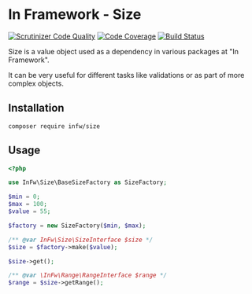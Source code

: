 In Framework - Size
====================

[![Scrutinizer Code Quality](https://scrutinizer-ci.com/g/kpicaza/size/badges/quality-score.png?b=master)](https://scrutinizer-ci.com/g/kpicaza/size/?branch=master)
[![Code Coverage](https://scrutinizer-ci.com/g/kpicaza/size/badges/coverage.png?b=master)](https://scrutinizer-ci.com/g/kpicaza/size/?branch=master)
[![Build Status](https://travis-ci.org/kpicaza/size.svg?branch=master)](https://travis-ci.org/kpicaza/size)

Size is a value object used as a dependency in various packages at "In Framework".
 
It can be very useful for
different tasks like validations or as part of more complex objects.


## Installation

````
composer require infw/size
````

## Usage

````php
<?php

use InFw\Size\BaseSizeFactory as SizeFactory;

$min = 0;
$max = 100;
$value = 55;

$factory = new SizeFactory($min, $max);

/** @var InFw\Size\SizeInterface $size */
$size = $factory->make($value);

$size->get();

/** @var \InFw\Range\RangeInterface $range */
$range = $size->getRange();

````
